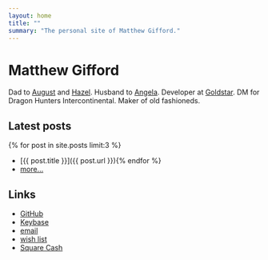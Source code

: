 ```yaml
---
layout: home
title: ""
summary: "The personal site of Matthew Gifford."
---
```


# Matthew Gifford

Dad to [August](http://www.augustgifford.com/) and [Hazel](http://www.hazelgifford.com/). Husband to [Angela](http://www.thegiffordranch.com/). Developer at [Goldstar](https://www.goldstar.com/). DM for Dragon Hunters Intercontinental. Maker of old fashioneds.

## Latest posts

{% for post in site.posts limit:3 %}	
- [{{ post.title }}]({{ post.url }}){% endfor %} 
- [more&hellip;](/posts)

## Links

- [GitHub](https://github.com/mattg)
- [Keybase](https://keybase.io/giff)
- [email](mailto:hello@matthewgifford.com)
- [wish list](http://www.amazon.com/gp/registry/wishlist/O31YDA173GFW/ref=cm_wl_rlist_go_o?sort=priority&itemPerPage=25)
- [Square Cash](https://cash.me/$matthewgifford)
